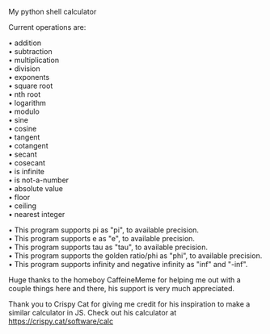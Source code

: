 My python shell calculator


Current operations are:

• addition <br />
• subtraction <br />
• multiplication <br />
• division <br />
• exponents <br />
• square root <br />
• nth root <br />
• logarithm <br />
• modulo <br />
• sine <br />
• cosine <br />
• tangent <br />
• cotangent <br />
• secant <br />
• cosecant <br />
• is infinite <br />
• is not-a-number <br />
• absolute value <br />
• floor <br />
• ceiling <br />
• nearest integer



• This program supports pi as "pi", to available precision. <br />
• This program supports e as "e", to available precision. <br />
• This program supports tau as "tau", to available precision. <br />
• This program supports the golden ratio/phi as "phi", to available precision. <br />
• This program supports infinity and negative infinity as "inf" and "-inf".

Huge thanks to the homeboy CaffeineMeme for helping me out with a couple things here and there, his support is very much appreciated.

Thank you to Crispy Cat for giving me credit for his inspiration to make a similar calculator in JS. Check out his calculator at https://crispy.cat/software/calc
